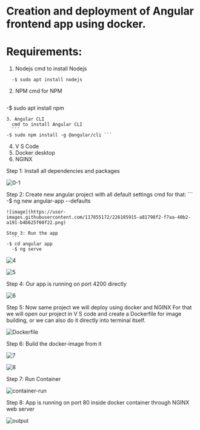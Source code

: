 # Creation and deployment of Angular frontend app using docker.
# Requirements:
1. Nodejs 
	cmd to install Nodejs
  ```
	-$ sudo apt install nodejs
  ```
2. NPM
	cmd for NPM
	```
  -$ sudo apt install npm
  ```
3. Angular CLI
	cmd to install Angular CLI
	```
  -$ sudo npm install -g @angular/cli ```
  ```
4. V S Code
5. Docker desktop
6. NGINX

Step 1: 	Install all dependencies and packages

 ![0-1](https://user-images.githubusercontent.com/117855172/226185848-adc122c8-fafd-4383-9a1d-95034a0748d2.jpg)

Step 2: 	Create new angular project with all default settings
	cmd for that:
	```
  -$ ng new angular-app --defaults
  ```
 ![image](https://user-images.githubusercontent.com/117855172/226185915-a81798f2-f7aa-40b2-a191-b4b625f60f22.png)

Step 3: Run the app
	```
  -$ cd angular app
	-$ ng serve
  ```

 ![4](https://user-images.githubusercontent.com/117855172/226185938-a679202f-e520-40dd-b5b0-223a7b1363fd.jpg)

![5](https://user-images.githubusercontent.com/117855172/226185946-bf21086b-89ae-4f57-ba8d-f5d65b0c5ad6.jpg)

Step 4: Our app is running on port 4200 directly
 
![6](https://user-images.githubusercontent.com/117855172/226185956-f1a11e55-2728-48e7-92cd-75e9496f6d03.jpg)

Step 5: Now same project we will deploy using docker and NGINX
For that we will open our project in V S code and create a Dockerfile for image building, 
or we can also do it directly into terminal itself.
 
![Dockerfile](https://user-images.githubusercontent.com/117855172/226185993-722c34e4-8c84-4644-9773-e8d89d526122.jpg)

Step 6: Build the docker-image from it
 
 ![7](https://user-images.githubusercontent.com/117855172/226186027-d60157cb-6a2e-45cd-8516-e7d318927a63.jpg)

![8](https://user-images.githubusercontent.com/117855172/226186031-6820a71a-6fed-4169-8c89-55287500ca4b.jpg)

Step 7: Run Container

![container-run](https://user-images.githubusercontent.com/117855172/226186040-2504f792-57d7-4069-9acd-0782ef4428a0.jpg)

Step 8: App is running on port 80 inside docker container through NGINX web server
 
 ![output](https://user-images.githubusercontent.com/117855172/226186049-86fcf007-1958-470f-ae3b-e989bf8ea4dd.jpg)

